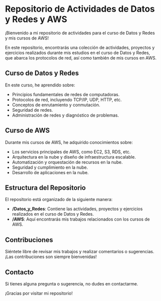 # Repositorio de Actividades de Datos y Redes y AWS

¡Bienvenido a mi repositorio de actividades para el curso de Datos y Redes y mis cursos de AWS!

En este repositorio, encontrarás una colección de actividades, proyectos y ejercicios realizados durante mis estudios en el curso de Datos y Redes, que abarca los protocolos de red, así como también de mis cursos en AWS.

## Curso de Datos y Redes

En este curso, he aprendido sobre:

- Principios fundamentales de redes de computadoras.
- Protocolos de red, incluyendo TCP/IP, UDP, HTTP, etc.
- Conceptos de enrutamiento y conmutación.
- Seguridad de redes.
- Administración de redes y diagnóstico de problemas.

## Curso de AWS

Durante mis cursos de AWS, he adquirido conocimientos sobre:

- Los servicios principales de AWS, como EC2, S3, RDS, etc.
- Arquitectura en la nube y diseño de infraestructura escalable.
- Automatización y orquestación de recursos en la nube.
- Seguridad y cumplimiento en la nube.
- Desarrollo de aplicaciones en la nube.

## Estructura del Repositorio

El repositorio está organizado de la siguiente manera:

- **/Datos_y_Redes**: Contiene las actividades, proyectos y ejercicios realizados en el curso de Datos y Redes.
- **/AWS**: Aquí encontrarás mis trabajos relacionados con los cursos de AWS.

## Contribuciones

Siéntete libre de revisar mis trabajos y realizar comentarios o sugerencias. ¡Las contribuciones son siempre bienvenidas!

## Contacto

Si tienes alguna pregunta o sugerencia, no dudes en contactarme.

¡Gracias por visitar mi repositorio!
